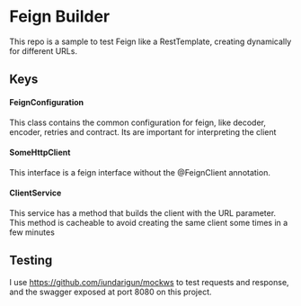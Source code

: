 # Feign Builder

This repo is a sample to test Feign like a RestTemplate, creating dynamically for different URLs.

## Keys

#### FeignConfiguration
This class contains the common configuration for feign, like decoder, encoder, retries and contract. Its are important for interpreting the client

#### SomeHttpClient
This interface is a feign interface without the @FeignClient annotation.

#### ClientService
This service has a method that builds the client with the URL parameter. This method is cacheable to avoid creating the same client some times in a few minutes

## Testing
I use https://github.com/iundarigun/mockws to test requests and response, and the swagger exposed at port 8080 on this project.
